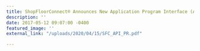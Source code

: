 ```yaml
---
title: ShopFloorConnect® Announces New Application Program Interface (API)
description: ''
date: 2017-05-12 09:07:00 -0400
featured_image: ''
external_link: "/uploads/2020/04/15/SFC_API_PR.pdf"

---
```

